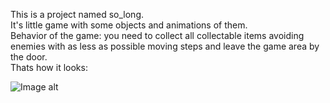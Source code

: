 This is a project named so_long.  
It's little game with some objects and animations of them.  
Behavior of the game: you need to collect all collectable items avoiding enemies with as less as possible moving steps and leave the game area by the door.  
Thats how it looks:  
  
![Image alt](https://github.com/OlegSemnadtsatilet/School21_Sber/blob/main/so_long/game_example.gif)
